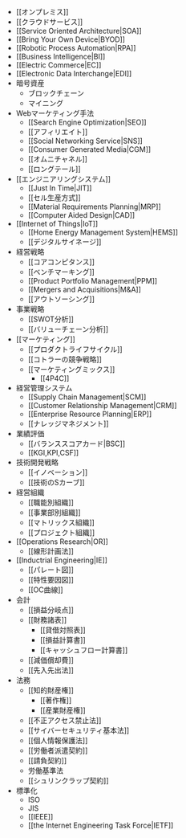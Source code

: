 - [[オンプレミス]]
- [[クラウドサービス]]
- [[Service Oriented Architecture|SOA]]
- [[Bring Your Own Device|BYOD]]
- [[Robotic Process Automation|RPA]]
- [[Business Intelligence|BI]]
- [[Electric Commerce|EC]]
- [[Electronic Data Interchange|EDI]]
- 暗号資産
	- ブロックチェーン
	- マイニング
- Webマーケティング手法
	- [[Search Engine Optimization|SEO]]
	- [[アフィリエイト]]
	- [[Social Networking Service|SNS]]
	- [[Consumer Generated Media|CGM]]
	- [[オムニチャネル]]
	- [[ロングテール]]
- [[エンジニアリングシステム]]
	- [[Just In Time|JIT]]
	- [[セル生産方式]]
	- [[Material Requirements Planning|MRP]]
	- [[Computer Aided Design|CAD]]
- [[Internet of Things|IoT]]
	- [[Home Energy Management System|HEMS]]
	- [[デジタルサイネージ]]
- 経営戦略
	- [[コアコンピタンス]]
	- [[ベンチマーキング]]
	- [[Product Portfolio Management|PPM]]
	- [[Mergers and Acquisitions|M&A]]
	- [[アウトソーシング]]
- 事業戦略
	- [[SWOT分析]]
	- [[バリューチェーン分析]]
- [[マーケティング]]
	- [[プロダクトライフサイクル]]
	- [[コトラーの競争戦略]]
	- [[マーケティングミックス]]
		- [[4P4C]]
- 経営管理システム
	- [[Supply Chain Management|SCM]]
	- [[Customer Relationship Management|CRM]]
	- [[Enterprise Resource Planning|ERP]]
	- [[ナレッジマネジメント]]
- 業績評価
	- [[バランススコアカード|BSC]]
	- [[KGI,KPI,CSF]]
- 技術開発戦略
	- [[イノベーション]]
	- [[技術のSカーブ]]
- 経営組織
	- [[職能別組織]]
	- [[事業部別組織]]
	- [[マトリックス組織]]
	- [[プロジェクト組織]]
- [[Operations Research|OR]]
	- [[線形計画法]]
- [[Inductrial Engineering|IE]]
	- [[パレート図]]
	- [[特性要因図]]
	- [[OC曲線]]
- 会計
	- [[損益分岐点]]
	- [[財務諸表]]
		- [[貸借対照表]]
		- [[損益計算書]]
		- [[キャッシュフロー計算書]]
	- [[減価償却費]]
	- [[先入先出法]]
- 法務
	- [[知的財産権]]
		- [[著作権]]
		- [[産業財産権]]
	- [[不正アクセス禁止法]]
	- [[サイバーセキュリティ基本法]]
	- [[個人情報保護法]]
	- [[労働者派遣契約]]
	- [[請負契約]]
	- 労働基準法
	- [[シュリンクラップ契約]]
- 標準化
	- ISO
	- JIS
	- [[IEEE]]
	- [[the Internet Engineering Task Force|IETF]]
